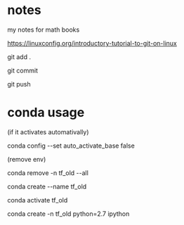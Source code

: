 # notes
my notes for math books

https://linuxconfig.org/introductory-tutorial-to-git-on-linux

git add .

git commit 

git push

# conda usage

(if it activates automativally)

conda config --set auto_activate_base false

(remove env)

conda remove -n tf_old --all

conda create --name tf_old 

conda activate tf_old

conda create -n tf_old python=2.7 ipython


